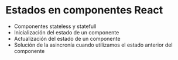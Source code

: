 # Estados en componentes React
- Componentes stateless y statefull
- Inicialización del estado de un componente
- Actualización del estado de un componente
- Solución de la asincronía cuando utilizamos el estado anterior del componente